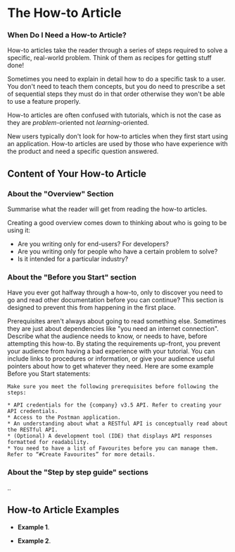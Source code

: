 # The How-to Article

### When Do I Need a How-to Article?

How-to articles take the reader through a series of steps required to solve a specific, real-world problem.
Think of them as recipes for getting stuff done!

Sometimes you need to explain in detail how to do a specific task to a user.
You don't need to teach them concepts, but you do need to prescribe a set of sequential steps they must do in that order otherwise they won't be able to use a feature properly.

How-to articles are often confused with tutorials, which is not the case as they are _problem_-oriented not _learning_-oriented.

New users typically don't look for how-to articles when they first start using an application.
How-to articles are used by those who have experience with the product and need a specific question answered.

## Content of Your How-to Article

### About the "Overview" Section

Summarise what the reader will get from reading the how-to articles.

Creating a good overview comes down to thinking about who is going to be using it:

* Are you writing only for end-users? For developers?
* Are you writing only for people who have a certain problem to solve?
* Is it intended for a particular industry?

### About the "Before you Start" section

Have you ever got halfway through a how-to, only to discover you need to go and read other documentation before you can continue?
This section is designed to prevent this from happening in the first place.

Prerequisites aren't always about going to read something else. Sometimes they are just about dependencies like "you need an internet connection".
Describe what the audience needs to know, or needs to have, before attempting this how-to.
By stating the requirements up-front, you prevent your audience from having a bad experience with your tutorial.
You can include links to procedures or information, or give your audience useful pointers about how to get whatever they need.
Here are some example Before you Start statements:

```
Make sure you meet the following prerequisites before following the steps:

* API credentials for the {company} v3.5 API. Refer to creating your API credentials.
* Access to the Postman application.
* An understanding about what a RESTful API is conceptually read about the RESTful API. 
* (Optional) A development tool (IDE) that displays API responses formatted for readability.
* You need to have a list of Favourites before you can manage them. Refer to “#Create Favourites” for more details.

```

### About the "Step by step guide" sections

..

## How-to Article Examples

* **Example 1**.

* **Example 2**.
